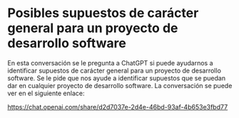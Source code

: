 # Posibles supuestos de carácter general para un proyecto de desarrollo software

En esta conversación se le pregunta a ChatGPT si puede ayudarnos a identificar supuestos de carácter general para un proyecto de desarrollo software. Se le pide que nos ayude a identificar supuestos que se puedan dar en cualquier proyecto de desarrollo software. La conversación se puede ver en el siguiente enlace:

https://chat.openai.com/share/d2d7037e-2d4e-46bd-93af-4b653e3fbd77